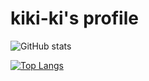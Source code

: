 # kiki-ki's profile

![GitHub stats](https://github-readme-stats.vercel.app/api?username=kiki-ki&count_private=true&show_icons=true)

[![Top Langs](https://github-readme-stats.vercel.app/api/top-langs/?username=kiki-ki&layout=compact)](https://github.com/anuraghazra/github-readme-stats)
